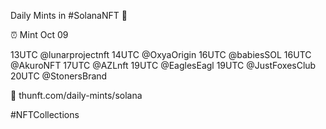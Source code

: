 Daily Mints in #SolanaNFT 🚀

⏰ Mint Oct 09

13UTC @lunarprojectnft
14UTC @OxyaOrigin
16UTC @babiesSOL
16UTC @AkuroNFT
17UTC @AZLnft
19UTC @EaglesEagl
19UTC @JustFoxesClub
20UTC @StonersBrand

🔗 thunft.com/daily-mints/solana

#NFTCollections